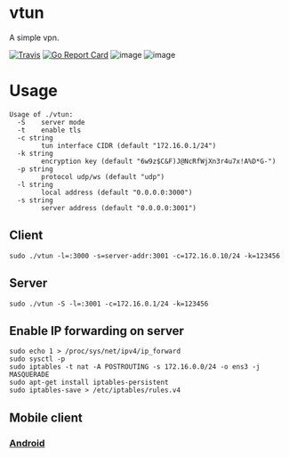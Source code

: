 # vtun

A simple vpn.  

[![Travis](https://travis-ci.com/net-byte/vtun.svg?branch=master)](https://github.com/net-byte/vtun)
[![Go Report Card](https://goreportcard.com/badge/github.com/net-byte/vtun)](https://goreportcard.com/report/github.com/net-byte/vtun)
![image](https://img.shields.io/badge/License-MIT-orange)
![image](https://img.shields.io/badge/License-Anti--996-red)

# Usage  

```
Usage of ./vtun:
  -S    server mode
  -t    enable tls
  -c string
        tun interface CIDR (default "172.16.0.1/24")
  -k string
        encryption key (default "6w9z$C&F)J@NcRfWjXn3r4u7x!A%D*G-")
  -p string
        protocol udp/ws (default "udp")
  -l string
        local address (default "0.0.0.0:3000")
  -s string
        server address (default "0.0.0.0:3001")
```  

## Client

```
sudo ./vtun -l=:3000 -s=server-addr:3001 -c=172.16.0.10/24 -k=123456

```

## Server

```
sudo ./vtun -S -l=:3001 -c=172.16.0.1/24 -k=123456

```

## Enable IP forwarding on server

```
sudo echo 1 > /proc/sys/net/ipv4/ip_forward
sudo sysctl -p
sudo iptables -t nat -A POSTROUTING -s 172.16.0.0/24 -o ens3 -j MASQUERADE
sudo apt-get install iptables-persistent
sudo iptables-save > /etc/iptables/rules.v4
```

## Mobile client

### [Android](https://github.com/net-byte/vTunnel)

